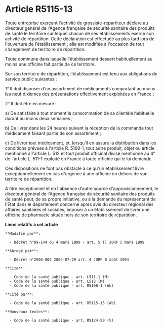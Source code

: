 # Article R5115-13

Toute entreprise exerçant l'activité de grossiste-répartiteur déclare au directeur général de l'Agence française de sécurité
sanitaire des produits de santé le territoire sur lequel chacun de ses établissements exerce son activité de répartition.
Cette déclaration est effectuée au plus tard lors de l'ouverture de l'établissement ; elle est modifiée à l'occasion de tout
changement de territoire de répartition.

Toute commune dans laquelle l'établissement dessert habituellement au moins une officine fait partie de ce territoire.

Sur son territoire de répartition, l'établissement est tenu aux obligations de service public suivantes :

1° Il doit disposer d'un assortiment de médicaments comportant au moins les neuf dixièmes des présentations effectivement
exploitées en France ;

2° Il doit être en mesure :

a) De satisfaire à tout moment la consommation de sa clientèle habituelle durant au moins deux semaines ;

b) De livrer dans les 24 heures suivant la réception de la commande tout médicament faisant partie de son assortiment ;

c) De livrer tout médicament, et, lorsqu'il en assure la distribution dans les conditions prévues à l'article R. 5108-1, tout
autre produit, objet ou article mentionné à l'article L. 512 et tout produit officinal divisé mentionné au 4° de l'article L.
511-1 exploité en France à toute officine qui le lui demande.

Ces dispositions ne font pas obstacle à ce qu'un établissement livre exceptionnellement en cas d'urgence à une officine en
dehors de son territoire de répartition.

A titre exceptionnel et en l'absence d'autre source d'approvisionnement, le directeur général de l'Agence française de
sécurité sanitaire des produits de santé peut, de sa propre initiative, ou à la demande du représentant de l'Etat dans le
département concerné après avis du directeur régional des affaires sanitaires et sociales, imposer à un établissement de
livrer une officine de pharmacie située hors de son territoire de répartition.

**Liens relatifs à cet article**

	**Modifié par**:

	  - Décret n°99-144 du 4 mars 1999 - art. 5 () JORF 5 mars 1999

	**Abrogé par**:

	  - Décret n°2004-802 2004-07-29 art. 4 JORF 8 août 2004

	**Cite**:

	  - Code de la santé publique - art. L511-1 (M)
	  - Code de la santé publique - art. L512 (M)
	  - Code de la santé publique - art. R5108-1 (Ab)

	**Cité par**:

	  - Code de la santé publique - art. R5115-15 (Ab)

	**Nouveaux textes**:

	  - Code de la santé publique - art. R5124-59 (V)
